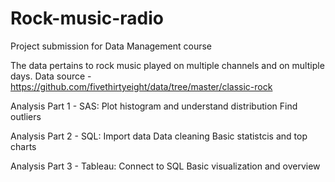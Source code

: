 # Rock-music-radio
Project submission for Data Management course

The data pertains to rock music played on multiple channels and on multiple days.
Data source - https://github.com/fivethirtyeight/data/tree/master/classic-rock

Analysis Part 1 - SAS:
  Plot histogram and understand distribution
  Find outliers

Analysis Part 2 - SQL:
  Import data
  Data cleaning
  Basic statistcis and top charts

Analysis Part 3 - Tableau:
  Connect to SQL
  Basic visualization and overview


